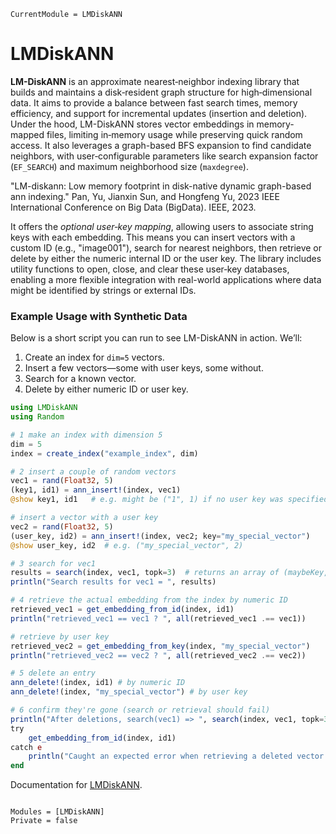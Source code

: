```@meta
CurrentModule = LMDiskANN
```

# LMDiskANN

**LM-DiskANN** is an approximate nearest‐neighbor indexing library that builds and maintains a disk‐resident graph structure for high‐dimensional data. It aims to provide a balance between fast search times, memory efficiency, and support for incremental updates (insertion and deletion). Under the hood, LM-DiskANN stores vector embeddings in memory‐mapped files, limiting in‐memory usage while preserving quick random access. It also leverages a graph-based BFS expansion to find candidate neighbors, with user‐configurable parameters like search expansion factor (`EF_SEARCH`) and maximum neighborhood size (`maxdegree`).

"LM-diskann: Low memory footprint in disk-native dynamic graph-based ann indexing." Pan, Yu, Jianxin Sun, and Hongfeng Yu, 2023 IEEE International Conference on Big Data (BigData). IEEE, 2023.

It offers the *optional user‐key mapping*, allowing users to associate string keys with each embedding. This means you can insert vectors with a custom ID (e.g., "image001"), search for nearest neighbors, then retrieve or delete by either the numeric internal ID or the user key. The library includes utility functions to open, close, and clear these user‐key databases, enabling a more flexible integration with real-world applications where data might be identified by strings or external IDs.


### Example Usage with Synthetic Data

Below is a short script you can run to see LM-DiskANN in action. We’ll:
1. Create an index for `dim=5` vectors.
2. Insert a few vectors—some with user keys, some without.
3. Search for a known vector.
4. Delete by either numeric ID or user key.

```julia
using LMDiskANN  
using Random

# 1 make an index with dimension 5
dim = 5
index = create_index("example_index", dim)

# 2 insert a couple of random vectors
vec1 = rand(Float32, 5)
(key1, id1) = ann_insert!(index, vec1)
@show key1, id1   # e.g. might be ("1", 1) if no user key was specified

# insert a vector with a user key
vec2 = rand(Float32, 5)
(user_key, id2) = ann_insert!(index, vec2; key="my_special_vector")
@show user_key, id2  # e.g. ("my_special_vector", 2)

# 3 search for vec1
results = search(index, vec1, topk=3)  # returns an array of (maybeKey, ID)
println("Search results for vec1 = ", results)

# 4 retrieve the actual embedding from the index by numeric ID
retrieved_vec1 = get_embedding_from_id(index, id1)
println("retrieved_vec1 == vec1 ? ", all(retrieved_vec1 .== vec1))

# retrieve by user key
retrieved_vec2 = get_embedding_from_key(index, "my_special_vector")
println("retrieved_vec2 == vec2 ? ", all(retrieved_vec2 .== vec2))

# 5 delete an entry
ann_delete!(index, id1) # by numeric ID
ann_delete!(index, "my_special_vector") # by user key

# 6 confirm they're gone (search or retrieval should fail)
println("After deletions, search(vec1) => ", search(index, vec1, topk=3))
try
    get_embedding_from_id(index, id1)
catch e
    println("Caught an expected error when retrieving a deleted vector: ", e)
end
```



Documentation for [LMDiskANN](https://github.com/mantzaris/LMDiskANN.jl).

```@index
```

```@autodocs
Modules = [LMDiskANN]
Private = false
```

